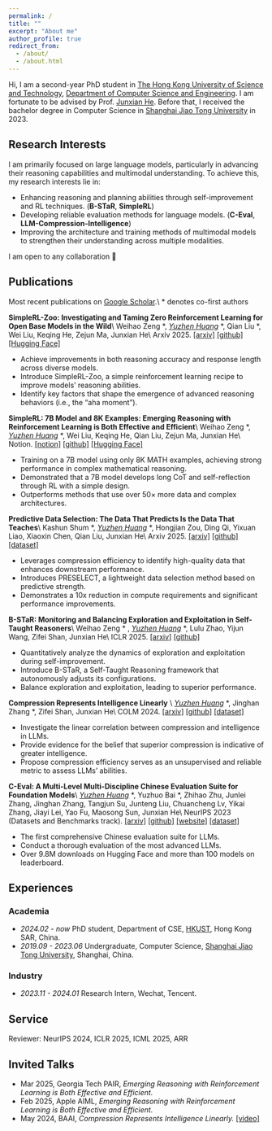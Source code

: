 ```yaml
---
permalink: /
title: ""
excerpt: "About me"
author_profile: true
redirect_from: 
  - /about/
  - /about.html
---
```


Hi, I am a second-year PhD student in [The Hong Kong University of Science and Technology](https://hkust.edu.hk), [Department of Computer Science and Engineering](https://cse.hkust.edu.hk). I am fortunate to be advised by Prof. [Junxian He](https://jxhe.github.io/). Before that, I received the bachelor degree in Computer Science in [Shanghai Jiao Tong University](https://en.sjtu.edu.cn/) in 2023. 

## Research Interests
I am primarily focused on large language models, particularly in advancing their reasoning capabilities and multimodal understanding. To achieve this, my research interests lie in: 
* Enhancing reasoning and planning abilities through self-improvement and RL techniques. (**B-STaR**, **SimpleRL**)
* Developing reliable evaluation methods for language models. (**C-Eval**, **LLM-Compression-Intelligence**)
* Improving the architecture and training methods of multimodal models to strengthen their understanding across multiple modalities.

I am open to any collaboration 🤗

## Publications
Most recent publications on [Google Scholar](https://scholar.google.com/citations?user=XZK8cewAAAAJ&hl=en).\\
\* denotes co-first authors

**SimpleRL-Zoo: Investigating and Taming Zero Reinforcement Learning for Open Base Models in the Wild**\\
Weihao Zeng \*, *<ins>Yuzhen Huang</ins>* \*, Qian Liu \*, Wei Liu, Keqing He, Zejun Ma, Junxian He\\
Arxiv 2025. [[arxiv]](https://arxiv.org/abs/2503.18892) [[github]](https://github.com/hkust-nlp/simpleRL-reason) [[Hugging Face]](https://huggingface.co/collections/hkust-nlp/simplerl-zoo-67e0fd24c185423c1e3452d1)
* Achieve improvements in both reasoning accuracy and response length across diverse models.
* Introduce SimpleRL-Zoo, a simple reinforcement learning recipe to improve models’ reasoning abilities.
* Identify key factors that shape the emergence of advanced reasoning behaviors (i.e., the “aha moment”).

**SimpleRL: 7B Model and 8K Examples: Emerging Reasoning with Reinforcement Learning is Both Effective and Efficient**\\
Weihao Zeng \*, *<ins>Yuzhen Huang</ins>* \*, Wei Liu, Keqing He, Qian Liu, Zejun Ma, Junxian He\\
Notion. [[notion]](https://hkust-nlp.notion.site/simplerl-reason) [[github]](https://github.com/hkust-nlp/simpleRL-reason/tree/v0) [[Hugging Face]](https://huggingface.co/collections/hkust-nlp/simplerl-67b543892b2ec6908ffff710)
* Training on a 7B model using only 8K MATH examples, achieving strong performance in complex mathematical reasoning.
* Demonstrated that a 7B model develops long CoT and self-reflection through RL with a simple design.
* Outperforms methods that use over 50× more data and complex architectures.


**Predictive Data Selection: The Data That Predicts Is the Data That Teaches**\\
Kashun Shum \*, *<ins>Yuzhen Huang</ins>* \*, Hongjian Zou, Ding Qi, Yixuan Liao, Xiaoxin Chen, Qian Liu, Junxian He\\
Arxiv 2025. [[arxiv]](https://arxiv.org/abs/2503.00808) [[github]](https://github.com/hkust-nlp/PreSelect) [[dataset]](https://huggingface.co/datasets/hkust-nlp/PreSelect-100B)
* Leverages compression efficiency to identify high-quality data that enhances downstream performance.
* Introduces PRESELECT, a lightweight data selection method based on predictive strength.
* Demonstrates a 10x reduction in compute requirements and significant performance improvements.


**B-STaR: Monitoring and Balancing Exploration and Exploitation in Self-Taught Reasoners**\\
Weihao Zeng \* , *<ins>Yuzhen Huang</ins>* \*, Lulu Zhao, Yijun Wang, Zifei Shan, Junxian He\\
ICLR 2025. [[arxiv]](https://arxiv.org/abs/2412.17256) [[github]](https://github.com/hkust-nlp/B-STaR) 
* Quantitatively analyze the dynamics of exploration and exploitation during self-improvement.
* Introduce B-STaR, a Self-Taught Reasoning framework that autonomously adjusts its configurations.
* Balance exploration and exploitation, leading to superior performance.


**Compression Represents Intelligence Linearly** \\
*<ins>Yuzhen Huang</ins>* \*, Jinghan Zhang *, Zifei Shan, Junxian He\\
COLM 2024. [[arxiv]](https://arxiv.org/abs/2404.09937) [[github]](https://github.com/hkust-nlp/llm-compression-intelligence) [[dataset]](https://huggingface.co/datasets/hkust-nlp/llm-compression)
* Investigate the linear correlation between compression and intelligence in LLMs.
* Provide evidence for the belief that superior compression is indicative of greater intelligence.
* Propose compression efficiency serves as an unsupervised and reliable metric to assess LLMs’ abilities.


**C-Eval: A Multi-Level Multi-Discipline Chinese Evaluation Suite for Foundation Models**\\
*<ins>Yuzhen Huang</ins>* \*, Yuzhuo Bai *, Zhihao Zhu, Junlei Zhang, Jinghan Zhang, Tangjun Su, Junteng Liu, Chuancheng Lv, Yikai Zhang, Jiayi Lei, Yao Fu, Maosong Sun, Junxian He\\
NeurIPS 2023 (Datasets and Benchmarks track). [[arxiv]](https://arxiv.org/abs/2305.08322) [[github]](https://github.com/hkust-nlp/ceval) [[website]](https://cevalbenchmark.com) [[dataset]](https://huggingface.co/datasets/ceval/ceval-exam)
* The first comprehensive Chinese evaluation suite for LLMs.
* Conduct a thorough evaluation of the most advanced LLMs.
* Over 9.8M downloads on Hugging Face and more than 100 models on leaderboard.



## Experiences
### Academia
- *2024.02 - now* PhD student, Department of CSE, [HKUST](https://hkust.edu.hk), Hong Kong SAR, China.
- *2019.09 - 2023.06* Undergraduate, Computer Science, [Shanghai Jiao Tong University](https://en.sjtu.edu.cn/), Shanghai, China.

### Industry
- *2023.11 - 2024.01* Research Intern, Wechat, Tencent.

## Service
Reviewer: NeurIPS 2024, ICLR 2025, ICML 2025, ARR

## Invited Talks

* Mar 2025, Georgia Tech PAIR, *Emerging Reasoning with Reinforcement Learning is Both Effective and Efficient.* 
* Feb 2025, Apple AIML, *Emerging Reasoning with Reinforcement Learning is Both Effective and Efficient.* 
* May 2024, BAAI, *Compression Represents Intelligence Linearly.* [[video]](https://event.baai.ac.cn/activities/784)